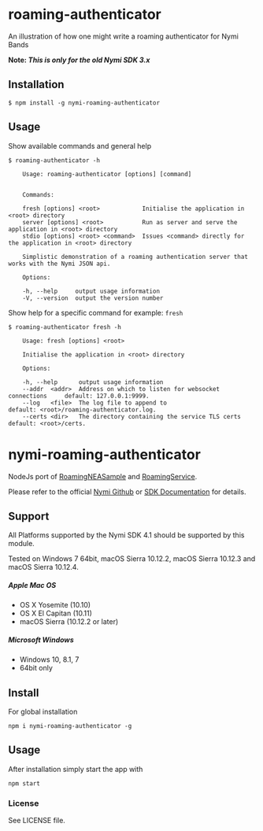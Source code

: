 # roaming-authenticator

  An illustration of how one might write a roaming authenticator for Nymi Bands
  
  **Note: _This is only for the old Nymi SDK 3.x_**

## Installation

    $ npm install -g nymi-roaming-authenticator


## Usage

Show available commands and general help

    $ roaming-authenticator -h

        Usage: roaming-authenticator [options] [command]


        Commands:

        fresh [options] <root>            Initialise the application in <root> directory
        server [options] <root>           Run as server and serve the application in <root> directory
        stdio [options] <root> <command>  Issues <command> directly for the application in <root> directory

        Simplistic demonstration of a roaming authentication server that works with the Nymi JSON api.

        Options:

        -h, --help     output usage information
        -V, --version  output the version number

Show help for a specific command for example: `fresh`

    $ roaming-authenticator fresh -h

        Usage: fresh [options] <root>

        Initialise the application in <root> directory

        Options:

        -h, --help      output usage information
        --addr  <addr>  Address on which to listen for websocket connections     default: 127.0.0.1:9999.
        --log   <file>  The log file to append to                                default: <root>/roaming-authenticator.log.
        --certs <dir>   The directory containing the service TLS certs           default: <root>/certs.


# nymi-roaming-authenticator
NodeJs port of [RoamingNEASample](https://github.com/Nymi/SampleApps/tree/master/Java/RoamingNEASample) and [RoamingService](https://github.com/Nymi/SampleApps/tree/master/Java/RoamingService).

Please refer to the official [Nymi Github](https://github.com/Nymi/JSON-API) or [SDK Documentation](https://downloads.nymi.com/sdkDoc/latest/index.html) for details.
  
## Support
All Platforms supported by the Nymi SDK 4.1 should be supported by this module.

Tested on Windows 7 64bit, macOS Sierra 10.12.2, macOS Sierra 10.12.3 and macOS Sierra 10.12.4.

##### Apple Mac OS
 - OS X Yosemite (10.10)
 - OS X El Capitan (10.11)
 - macOS Sierra (10.12.2 or later)
 
##### Microsoft Windows 
 - Windows 10, 8.1, 7 
 - 64bit only
  
## Install
For global installation
```
npm i nymi-roaming-authenticator -g
```

## Usage
After installation simply start the app with
```
npm start
```

### License

See LICENSE file.